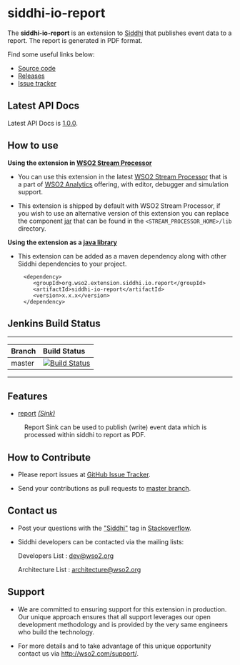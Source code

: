 ﻿siddhi-io-report
======================================

The **siddhi-io-report** is an extension to <a target="_blank" href="https://wso2.github.io/siddhi">Siddhi</a>
that publishes event data to a report.
The report is generated in PDF format.

Find some useful links below:

* <a target="_blank" href="https://github.com/wso2-extensions/siddhi-io-report">Source code</a>
* <a target="_blank" href="https://github.com/wso2-extensions/siddhi-io-report/releases">Releases</a>
* <a target="_blank" href="https://github.com/wso2-extensions/siddhi-io-report/issues">Issue tracker</a>

## Latest API Docs

Latest API Docs is <a target="_blank" href="https://wso2-extensions.github.io/siddhi-io-report/api/1.0.0">1.0.0</a>.

## How to use

**Using the extension in <a target="_blank" href="https://github.com/wso2/product-sp">WSO2 Stream Processor</a>**

* You can use this extension in the latest <a target="_blank" href="https://github.com/wso2/product-sp/releases">WSO2 Stream Processor</a> that is a part of <a target="_blank" href="http://wso2.com/analytics?utm_source=gitanalytics&utm_campaign=gitanalytics_Jul17">WSO2 Analytics</a> offering, with editor, debugger and simulation support.

* This extension is shipped by default with WSO2 Stream Processor, if you wish to use an alternative version of this extension you can replace the component <a target="_blank" href="https://github.com/wso2-extensions/siddhi-io-report/releases">jar</a> that can be found in the `<STREAM_PROCESSOR_HOME>/lib` directory.

**Using the extension as a <a target="_blank" href="https://wso2.github.io/siddhi/documentation/running-as-a-java-library">java library</a>**

* This extension can be added as a maven dependency along with other Siddhi dependencies to your project.

```
     <dependency>
        <groupId>org.wso2.extension.siddhi.io.report</groupId>
        <artifactId>siddhi-io-report</artifactId>
        <version>x.x.x</version>
     </dependency>
```

## Jenkins Build Status

---

|  Branch | Build Status |
| :------ |:------------ |
| master  | [![Build Status](https://wso2.org/jenkins/job/siddhi/job/siddhi-io-report/badge/icon)](https://wso2.org/jenkins/job/siddhi/job/siddhi-io-report/) |

---

## Features

* <a target="_blank" href="https://wso2-extensions.github.io/siddhi-io-report/api/1.0.0/#report-sink">report</a> *<a target="_blank" href="https://wso2.github.io/siddhi/documentation/siddhi-4.0/#sink">(Sink)</a>*<br><div style="padding-left: 1em;"><p>Report Sink can be used to publish (write) event data which is processed within siddhi to report as PDF.</p></div>

## How to Contribute

  * Please report issues at <a target="_blank" href="https://github.com/wso2-extensions/siddhi-io-report/issues">GitHub
  Issue
   Tracker</a>.

  * Send your contributions as pull requests to <a target="_blank" href="https://github
  .com/wso2-extensions/siddhi-io-report/tree/master">master branch</a>.

## Contact us

 * Post your questions with the <a target="_blank" href="http://stackoverflow.com/search?q=siddhi">"Siddhi"</a> tag in <a target="_blank" href="http://stackoverflow.com/search?q=siddhi">Stackoverflow</a>.

 * Siddhi developers can be contacted via the mailing lists:

    Developers List   : [dev@wso2.org](mailto:dev@wso2.org)

    Architecture List : [architecture@wso2.org](mailto:architecture@wso2.org)

## Support

* We are committed to ensuring support for this extension in production. Our unique approach ensures that all support leverages our open development methodology and is provided by the very same engineers who build the technology.

* For more details and to take advantage of this unique opportunity contact us via <a target="_blank" href="http://wso2.com/support?utm_source=gitanalytics&utm_campaign=gitanalytics_Jul17">http://wso2.com/support/</a>.